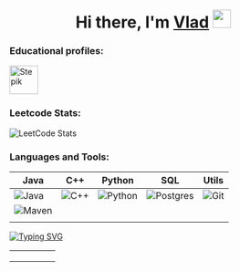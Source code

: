 <h1 align="center">Hi there, I'm <a href="https://daniilshat.ru/" target="_blank">Vlad</a> 
<img src="https://github.com/blackcater/blackcater/raw/main/images/Hi.gif" height="32"/></h1>

### Educational profiles:

<a href="https://stepik.org/users/342077352">
  <img alt="Stepik" width="50px" height="50px" align="center" src="https://user-images.githubusercontent.com/94602550/189644633-5bf186c6-b3a3-4eac-a2fd-7830617cfe2c.svg" >
</a>


### Leetcode Stats:

![LeetCode Stats](https://leetcode.card.workers.dev/vladmetelica1996novosib?theme=default&font=baloo&extension=null)

### Languages and Tools:


| Java  | C++  |  Python | SQL  | Utils  |
|---|---|---|---|---|
| ![Java](https://img.shields.io/badge/java-%23ED8B00.svg?style=for-the-badge&logo=java&logoColor=white)  |  ![C++](https://img.shields.io/badge/c++-%2300599C.svg?style=for-the-badge&logo=c%2B%2B&logoColor=white) |  ![Python](https://img.shields.io/badge/python-3670A0?style=for-the-badge&logo=python&logoColor=ffdd54) | ![Postgres](https://img.shields.io/badge/-PostgreSQL-1E7775?style=for-the-badge&logo=PostgreSQL&logoColor=6296CC)  |  ![Git](https://img.shields.io/badge/-GIT-1E7775?style=for-the-badge&logo=GIT&logoColor=F88C00) |
| ![Maven](https://img.shields.io/badge/-Maven-1E7775?style=for-the-badge&logo=apache&logoColor=6296CC)  |   |   |   |   |
|   |   |   |   |   |


[![Typing SVG](https://readme-typing-svg.demolab.com?font=Fira+Code&size=50&pause=1000&width=435&height=100&lines=My+Projects%3A)](https://git.io/typing-svg)

|   |   |   |   |   |
|---|---|---|---|---|
|   |   |   |   |   |
|   |   |   |   |   |
|   |   |   |   |   |
